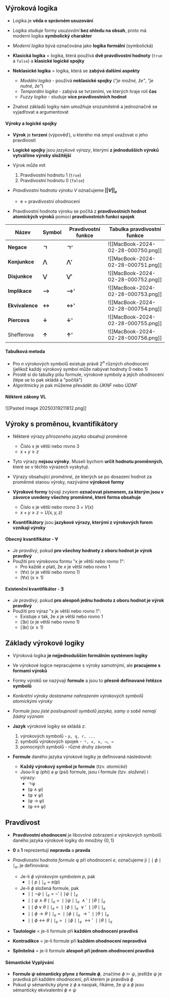 ## Výroková logika
- Logika je **věda o správném usuzování**
- Logika *studuje* formy *usuzování* **bez ohledu na obsah**, proto má moderní logika **symbolický charakter**

- *Moderní logika* bývá označována jako **logika formální** (symbolická)
- **Klasická logika** = logika, která používá **dvě pravdivostní hodnoty** (`true` a `false`) a **klasické logické spojky**
- **Neklasické logika** = logika, která se **zabývá dalšími aspekty**
	- *Modální logika* - používá **neklasické spojky** (*"je možné, že"*, *"je nutné, že"*)
	- *Temporální logika* - zabývá se tvrzeními, ve kterých hraje roli **čas**
	- *Fuzzy logika* - studuje **více pravdivostních hodnot**
- Znalost základů logiky nám umožňuje srozumitelně a jednoznačně se vyjadřovat a argumentovat
#### Výroky a logické spojky
- **Výrok** je **tvrzení** (výpověď), u kterého má smysl uvažovat o jeho pravdivosti
- **Logické spojky** jsou *jazykové výrazy*, kterými **z jednodušších výroků vytváříme výroky složitější**
- Výrok může mít 
	1) Pravdivostní hodnotu $1$ (`true`)
	2) Pravdivostní hodnotu $0$ (`false`)
- *Pravdivostní hodnotu výroku V* označujeme **$||V||_e$**
	- e = pravdivostní ohodnocení

- Pravdivostní hodnota výroku se počítá z **pravdivostních hodnot atomických výroků** pomocí **pravdivostních funkcí spojek**

| Název           | Symbol | Pravdivostní funkce | Tabulka pravdivostní funkce        |
| --------------- | ------ | ------------------- | ---------------------------------- |
| **Negace**      | **ㄱ**  | **ㄱ’**              | ![[MacBook-2024-02-28-000750.png]] |
| **Konjunkce**   | **⋀**  | **⋀’**              | ![[MacBook-2024-02-28-000751.png]] |
| **Disjunkce**   | **⋁**  | **⋁'**              | ![[MacBook-2024-02-28-000752.png]] |
| **Implikace**   | **⟶**  | **⟶'**              | ![[MacBook-2024-02-28-000753.png]] |
| **Ekvivalence** | **↔**  | **↔'**              | ![[MacBook-2024-02-28-000754.png]] |
| **Piercova**    | **↓**  | **↓'**              | ![[MacBook-2024-02-28-000755.png]] |
| Shefferova      | **↑**  | **↑'**              | ![[MacBook-2024-02-28-000756.png]] |
#### Tabulková metoda
- Pro $n$ výrokových symbolů existuje právě $2^n$ různých ohodnocení (jelikož každý výrokový symbol může nabývat hodnoty $0$ nebo $1$)
- Prostě si do tabulky píšu formule, výrokové symboly a jejich ohodnocení (lépe se to pak skládá a "počítá")
- Algoritmicky je pak můžeme převádět do *ÚKNF* nebo *ÚDNF* 
#### Některé zákony VL
![[Pasted image 20250319211812.png]]
## Výroky s proměnou, kvantifikátory
- Některé výrazy *přirozeného jazyka* obsahují proměnné
	- Číslo x je větší nebo rovno 3
	-  $x+y \geq z$
- Tyto výrazy **nejsou výroky**. Museli bychom **určit hodnotu proměnných**, které se v těchto výrazech vyskytují.
- Výrazy obsahující *proměnné*, ze kterých se po dosazení hodnot za proměnné stanou výroky, nazýváme **výrokové formy**
- **Výrokové formy** bývají zvykem **označovat písmenem, za kterým jsou v závorce uvedeny všechny proměnné, které forma obsahuje**
	- Číslo x je větší nebo rovno 3 = $V(x)$
	- *$x+y \geq z=U(x,y,z)$*

- **Kvantifikátory** jsou **jazykové výrazy, kterými z výrokových forem vznikají výroky**
#### Obecný kvantifikátor -  $\forall$
- *Je pravdivý*, pokud **pro všechny hodnoty z oboru hodnot je výrok pravdivý**
- Použití pro výrokovou formu "x je větší nebo rovno 1":
	- Pro každé *x* platí, že *x* je větší nebo rovno 1
	- ($\forall x$) ($x$ je větší nebo rovno 1)
	- ($\forall x$) ($x\geq 1$)
#### Existenční kvantifikátor - $\exists$
- *Je pravdivý*, pokud **pro alespoň jednu hodnotu z oboru hodnot je výrok pravdivý**
- Použití pro výraz "x je větší nebo rovno 1":
	- Existuje $x$ tak, že $x$ je větší nebo rovno 1
	- $(\exists x)$ ($x$ je větší nebo rovno 1)
	- $(\exists x)$ $(x\geq 1)$
## Základy výrokové logiky
- Výroková logika **je nejjednodušším formálním systémem logiky**
- Ve výrokové logice nepracujeme s výroky samotnými, ale **pracujeme s formami výroků**
- Formy výroků se nazývají **formule** a jsou to **přesně definované řetězce symbolů**
- *Konkrétní výroky dostaneme nahrazením výrokových symbolů atomickými výroky*
- *Formule jsou jisté posloupnosti symbolů jazyka, samy o sobě nemají žádný význam*

- **Jazyk** výrokové logiky se skládá z:
	1) výrokových symbolů - `p, q, r, ...`
	2) symbolů výrokových spojek - `ㄱ, ∧, ∨, ⟶, ↔`
	3) pomocných symbolů - různé druhy závorek

- **Formule** daného jazyka výrokové logiky je definovaná následovně:
	- **Každý výrokový symbol je formule** (tzv. *atomické*)
	- Jsou-li φ (phi) a 𝜓 (psí) formule, jsou i formule (tzv. *složené*) i výrazy:
		- ㄱφ
		- (φ ∧ 𝜓)
		- (φ ∨ 𝜓)
		- (φ $\rightarrow$ 𝜓)
		- (φ ↔ 𝜓)
## Pravdivost
- **Pravdivostní ohodnocení** je libovolné zobrazení $e$ výrokových symbolů daného jazyka výrokové logiky do množiny $\{0, 1\}$
- **0** a **1** reprezentují **nepravda** a **pravda**
- *Pravdivostní hodnota formule* φ při ohodnocení $e$, označujeme ji $\mid\mid\phi\mid\mid_e$, je definována:
	- Je-li $\phi$ *výrokovým symbolem $p$*, pak 
		- $\mid\mid p\mid\mid_e$ = e(p)
	- Je-li $\phi$ složená formule, pak
		- $\mid\mid\neg\psi\mid\mid_e$ = $\neg'\mid\mid \psi\mid\mid_{e}$
		- $\mid\mid \psi \ \land \  \theta\mid\mid_{e}\ = \  \mid\mid \psi\mid\mid_{e} \ \land' \mid \mid \theta \mid\mid_{e}$
		- $\mid\mid\phi\lor\theta\mid\mid_{e} \ =\ \mid\mid\phi\mid\mid_{e}\ \lor' \  \mid\mid\theta\mid\mid_{e}$
		- $\mid\mid\phi\rightarrow\theta\mid\mid _{e} \ =\ \mid\mid\phi\mid\mid_{e}\ \rightarrow' \  \mid\mid\theta\mid\mid_{e}$
		- $\mid\mid\phi\leftrightarrow\theta\mid\mid_{e} \ =\ \mid\mid\phi\mid\mid_{e}\ \leftrightarrow' \  \mid\mid\theta\mid\mid_{e}$

- **Tautologie** = je-li formule při **každém ohodnocení pravdivá**
- **Kontradikce** = je-li formule při **každém ohodnocení nepravdivá**
- **Splnitelná** = je-li formule **alespoň při jednom ohodnocení pravdivá**
#### Sémantické Vyplývání
- **Formule $\psi$ sémanticky plyne z formule $\phi$**, značíme $\phi \models \psi$, jestliže $\psi$ je pravdivá při každém ohodnocení, při kterém je pravdivá $\phi$
- Pokud $\psi$ sémanticky plyne z $\phi$ a naopak, říkáme, že $\psi$ a $\phi$ jsou sémanticky ekvivalentní $\phi \equiv \psi$
